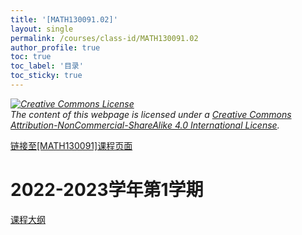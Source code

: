 ```yaml
---
title: '[MATH130091.02]'
layout: single
permalink: /courses/class-id/MATH130091.02
author_profile: true
toc: true
toc_label: '目录'
toc_sticky: true
---
```


<div class='notice--warning'>
<p><i><a rel='license' href='http://creativecommons.org/licenses/by-nc-sa/4.0/'><img alt='Creative Commons License' style='border-width:0' src='https://i.creativecommons.org/l/by-nc-sa/4.0/88x31.png' /></a><br /> The content of this webpage is licensed under a <a rel='license' href='http://creativecommons.org/licenses/by-nc-sa/4.0/'>Creative Commons Attribution-NonCommercial-ShareAlike 4.0 International License</a>.</i></p>
</div>

<a href='https://fdu-math.github.io/courses/MATH130091'>链接至[MATH130091]课程页面<a>

# 2022-2023学年第1学期

<a href='https://fdu-math.github.io/assets/docs/courses/MATH130091.02-2022-2023-1 (Encrypted).pdf'>课程大纲</a>